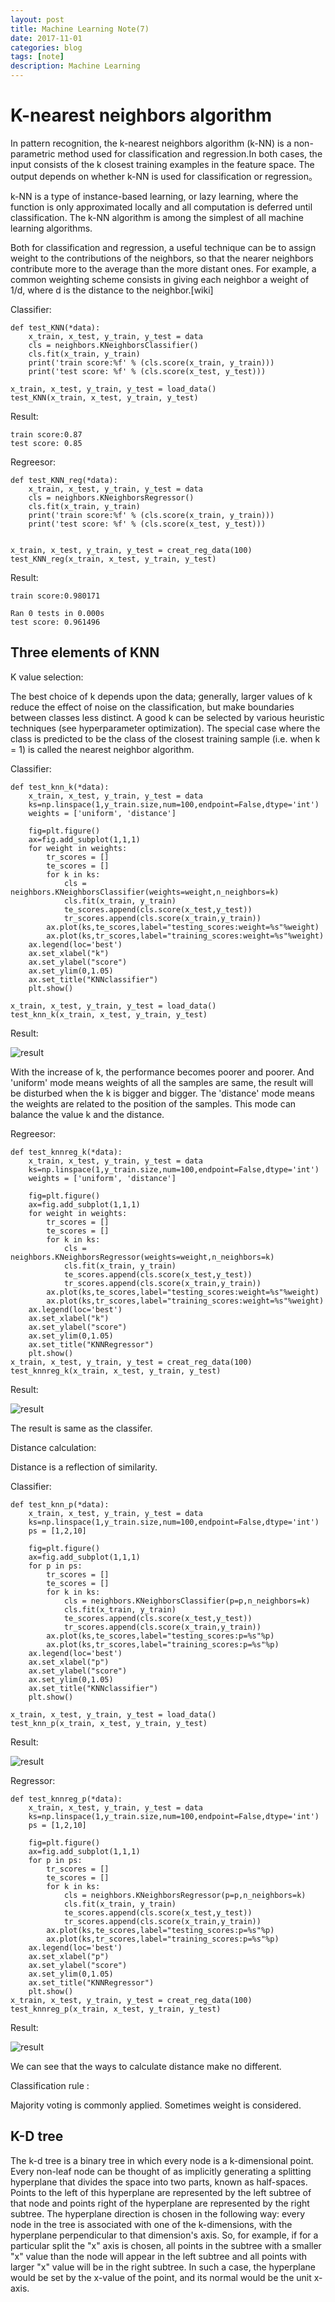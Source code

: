 ```yaml
---
layout: post
title: Machine Learning Note(7)
date: 2017-11-01
categories: blog
tags: [note]
description: Machine Learning
---
```


# K-nearest neighbors algorithm

In pattern recognition, the k-nearest neighbors algorithm (k-NN) is a non-parametric method used for classification and regression.In both cases, the input consists of the k closest training examples in the feature space. The output depends on whether k-NN is used for classification or regression。

k-NN is a type of instance-based learning, or lazy learning, where the function is only approximated locally and all computation is deferred until classification. The k-NN algorithm is among the simplest of all machine learning algorithms.

Both for classification and regression, a useful technique can be to assign weight to the contributions of the neighbors, so that the nearer neighbors contribute more to the average than the more distant ones. For example, a common weighting scheme consists in giving each neighbor a weight of 1/d, where d is the distance to the neighbor.[wiki]

Classifier:

```
def test_KNN(*data):
    x_train, x_test, y_train, y_test = data
    cls = neighbors.KNeighborsClassifier()
    cls.fit(x_train, y_train)
    print('train score:%f' % (cls.score(x_train, y_train)))
    print('test score: %f' % (cls.score(x_test, y_test)))

x_train, x_test, y_train, y_test = load_data()
test_KNN(x_train, x_test, y_train, y_test)
```

Result:

```
train score:0.87
test score: 0.85
```

Regreesor:

```
def test_KNN_reg(*data):
    x_train, x_test, y_train, y_test = data
    cls = neighbors.KNeighborsRegressor()
    cls.fit(x_train, y_train)
    print('train score:%f' % (cls.score(x_train, y_train)))
    print('test score: %f' % (cls.score(x_test, y_test)))


x_train, x_test, y_train, y_test = creat_reg_data(100)
test_KNN_reg(x_train, x_test, y_train, y_test)
```

Result:

```
train score:0.980171

Ran 0 tests in 0.000s
test score: 0.961496
```


## Three elements of KNN

K value selection:

The best choice of k depends upon the data; generally, larger values of k reduce the effect of noise on the classification, but make boundaries between classes less distinct. A good k can be selected by various heuristic techniques (see hyperparameter optimization). The special case where the class is predicted to be the class of the closest training sample (i.e. when k = 1) is called the nearest neighbor algorithm.

Classifier:

```
def test_knn_k(*data):
    x_train, x_test, y_train, y_test = data
    ks=np.linspace(1,y_train.size,num=100,endpoint=False,dtype='int')
    weights = ['uniform', 'distance']

    fig=plt.figure()
    ax=fig.add_subplot(1,1,1)
    for weight in weights:
        tr_scores = []
        te_scores = []
        for k in ks:
            cls = neighbors.KNeighborsClassifier(weights=weight,n_neighbors=k)
            cls.fit(x_train, y_train)
            te_scores.append(cls.score(x_test,y_test))
            tr_scores.append(cls.score(x_train,y_train))
        ax.plot(ks,te_scores,label="testing_scores:weight=%s"%weight)
        ax.plot(ks,tr_scores,label="training_scores:weight=%s"%weight)
    ax.legend(loc='best')
    ax.set_xlabel("k")
    ax.set_ylabel("score")
    ax.set_ylim(0,1.05)
    ax.set_title("KNNclassifier")
    plt.show()

x_train, x_test, y_train, y_test = load_data()
test_knn_k(x_train, x_test, y_train, y_test)
```

Result:

![result](http://oybqmhgid.bkt.clouddn.com/Figure_5_1.png)

With the increase of k, the performance becomes poorer and poorer. And 'uniform' mode means weights of all the samples are same, the result will be disturbed when the k is bigger and bigger. The 'distance' mode means the weights are related to the position of the samples. This mode can balance the value k and the distance.

Regreesor:

```
def test_knnreg_k(*data):
    x_train, x_test, y_train, y_test = data
    ks=np.linspace(1,y_train.size,num=100,endpoint=False,dtype='int')
    weights = ['uniform', 'distance']

    fig=plt.figure()
    ax=fig.add_subplot(1,1,1)
    for weight in weights:
        tr_scores = []
        te_scores = []
        for k in ks:
            cls = neighbors.KNeighborsRegressor(weights=weight,n_neighbors=k)
            cls.fit(x_train, y_train)
            te_scores.append(cls.score(x_test,y_test))
            tr_scores.append(cls.score(x_train,y_train))
        ax.plot(ks,te_scores,label="testing_scores:weight=%s"%weight)
        ax.plot(ks,tr_scores,label="training_scores:weight=%s"%weight)
    ax.legend(loc='best')
    ax.set_xlabel("k")
    ax.set_ylabel("score")
    ax.set_ylim(0,1.05)
    ax.set_title("KNNRegressor")
    plt.show()
x_train, x_test, y_train, y_test = creat_reg_data(100)
test_knnreg_k(x_train, x_test, y_train, y_test)
```

Result:

![result](http://oybqmhgid.bkt.clouddn.com/Figure_5_2.png)

The result is same as the classifer.

Distance calculation:

Distance is a reflection of similarity.

Classifier:

```
def test_knn_p(*data):
    x_train, x_test, y_train, y_test = data
    ks=np.linspace(1,y_train.size,num=100,endpoint=False,dtype='int')
    ps = [1,2,10]

    fig=plt.figure()
    ax=fig.add_subplot(1,1,1)
    for p in ps:
        tr_scores = []
        te_scores = []
        for k in ks:
            cls = neighbors.KNeighborsClassifier(p=p,n_neighbors=k)
            cls.fit(x_train, y_train)
            te_scores.append(cls.score(x_test,y_test))
            tr_scores.append(cls.score(x_train,y_train))
        ax.plot(ks,te_scores,label="testing_scores:p=%s"%p)
        ax.plot(ks,tr_scores,label="training_scores:p=%s"%p)
    ax.legend(loc='best')
    ax.set_xlabel("p")
    ax.set_ylabel("score")
    ax.set_ylim(0,1.05)
    ax.set_title("KNNclassifier")
    plt.show()

x_train, x_test, y_train, y_test = load_data()
test_knn_p(x_train, x_test, y_train, y_test)
```

Result:

![result](http://oybqmhgid.bkt.clouddn.com/Figure_5_3.png)

Regressor:

```
def test_knnreg_p(*data):
    x_train, x_test, y_train, y_test = data
    ks=np.linspace(1,y_train.size,num=100,endpoint=False,dtype='int')
    ps = [1,2,10]

    fig=plt.figure()
    ax=fig.add_subplot(1,1,1)
    for p in ps:
        tr_scores = []
        te_scores = []
        for k in ks:
            cls = neighbors.KNeighborsRegressor(p=p,n_neighbors=k)
            cls.fit(x_train, y_train)
            te_scores.append(cls.score(x_test,y_test))
            tr_scores.append(cls.score(x_train,y_train))
        ax.plot(ks,te_scores,label="testing_scores:p=%s"%p)
        ax.plot(ks,tr_scores,label="training_scores:p=%s"%p)
    ax.legend(loc='best')
    ax.set_xlabel("p")
    ax.set_ylabel("score")
    ax.set_ylim(0,1.05)
    ax.set_title("KNNRegressor")
    plt.show()
x_train, x_test, y_train, y_test = creat_reg_data(100)
test_knnreg_p(x_train, x_test, y_train, y_test)
```

Result:

![result](http://oybqmhgid.bkt.clouddn.com/Figure_5_4.png)

We can see that the ways to calculate distance make no different.

Classification rule :

Majority voting is commonly applied. Sometimes weight is considered.

## K-D tree

The k-d tree is a binary tree in which every node is a k-dimensional point. Every non-leaf node can be thought of as implicitly generating a splitting hyperplane that divides the space into two parts, known as half-spaces. Points to the left of this hyperplane are represented by the left subtree of that node and points right of the hyperplane are represented by the right subtree. The hyperplane direction is chosen in the following way: every node in the tree is associated with one of the k-dimensions, with the hyperplane perpendicular to that dimension's axis. So, for example, if for a particular split the "x" axis is chosen, all points in the subtree with a smaller "x" value than the node will appear in the left subtree and all points with larger "x" value will be in the right subtree. In such a case, the hyperplane would be set by the x-value of the point, and its normal would be the unit x-axis.